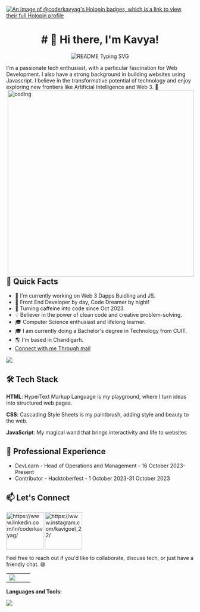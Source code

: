 [![An image of @coderkavyag's Holopin badges, which is a link to view their full Holopin profile](https://holopin.me/coderkavyag)](https://holopin.io/@coderkavyag)

<html>
<body>
  <span>
  <h1 align="center"># 👋 Hi there, I'm Kavya!</h1>
    <p align="center">
      <img src="https://readme-typing-svg.demolab.com/?lines=Problem+Solving+Expert!;AI+And+OpenSource+Enthusiast!;Web+Developer!;Building+VoidBook!&font=Fira%20Code&center=true&width=380&height=50&duration=4000&pause=1000" alt="README Typing SVG">
    </p>
  </span>
  

I'm a passionate tech enthusiast, with a particular fascination for Web Development. I also have a strong background in building websites using Javascript. I believe in the transformative potential of technology and enjoy exploring new frontiers like Artificial Intelligence and Web 3. 💪
 <img align="right" alt="coding" width="500" src="https://user-images.githubusercontent.com/74038190/225813708-98b745f2-7d22-48cf-9150-083f1b00d6c9.gif">


## 🚀 Quick Facts

- 🔭 I'm currently working on Web 3 Dapps Buidling and JS.
- 🔭 Front End Developer by day, Code Dreamer by night!
- 🌈 Turning caffeine into code since Oct 2023.
- 💡 Believer in the power of clean code and creative problem-solving.
- 🎓 Computer Science enthusiast and lifelong learner.
- 🎓 I am currently doing a Bachelor's degree in Technology from CUIT.
- 🌎 I'm based in Chandigarh.
- [Connect with me Through mail](codecraftkavya@gmail.com)
  
<img src="https://user-images.githubusercontent.com/74038190/240304586-d48893bd-0757-481c-8d7e-ba3e163feae7.png" />

## 🛠️ Tech Stack

 **HTML**: HyperText Markup Language is my playground, where I turn ideas into structured web pages.

 **CSS**: Cascading Style Sheets is my paintbrush, adding style and beauty to the web.

 **JavaScript**: My magical wand that brings interactivity and life to websites


## 💼 Professional Experience

- DevLearn - Head of Operations and Management - 16 October 2023-Present
- Contributor - Hacktoberfest - 1 October 2023-31 October 2023


## 📫 Let's Connect
<p align="left">
<a href="https://www.linkedin.com/in/coderkavyag/" target="blank"><img align="center" src="https://user-images.githubusercontent.com/74038190/235294012-0a55e343-37ad-4b0f-924f-c8431d9d2483.gif" width="100" alt="https://www.linkedin.com/in/coderkavyag/" /></a>
<a href="https://www.instagram.com/kavigoel_22/" target="blank"><img align="center" src="https://user-images.githubusercontent.com/74038190/235294013-a33e5c43-a01c-43f6-b44d-a406d8b4ab75.gif" width="100" alt="https://www.instagram.com/kavigoel_22/"/></a>
</p>
Feel free to reach out if you'd like to collaborate, discuss tech, or just have a friendly chat. 😄


<table>
<tr border="none">
<td width="50%">
     <a href="https://git.io/streak-stats"><img src="https://streak-stats.demolab.com?user=CoderKavyaG"/></a>
</td>

</tr>
</table>

**Languages and Tools:**
  
  <a href="https://skillicons.dev">
    <img src="https://skillicons.dev/icons?i=github,git,gitlab,html,css,js,vscode,&perline=14" />
  </a>
